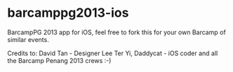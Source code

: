 barcamppg2013-ios
=================

BarcampPG 2013 app for iOS, feel free to fork this for your own Barcamp of similar events.

Credits to:
David Tan - Designer
Lee Ter Yi, Daddycat - iOS coder
and all the Barcamp Penang 2013 crews :-)
